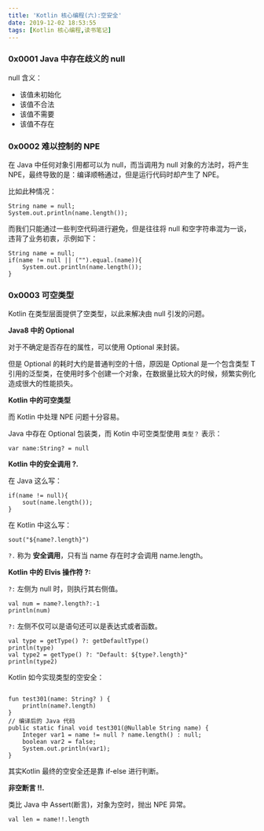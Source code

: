 ```yaml
---
title: 'Kotlin 核心编程(六):空安全'
date: 2019-12-02 18:53:55
tags: [Kotlin 核心编程,读书笔记]
---
```


### 0x0001 Java 中存在歧义的 null 

null 含义：
* 该值未初始化
* 该值不合法
* 该值不需要
* 该值不存在

### 0x0002 难以控制的 NPE

在 Java 中任何对象引用都可以为 null，而当调用为 null 对象的方法时，将产生 NPE，最终导致的是：编译顺畅通过，但是运行代码时却产生了 NPE。
<!-- mores -->
比如此种情况：

```
String name = null;
System.out.println(name.length());
```
而我们只能通过一些判空代码进行避免，但是往往将 null 和空字符串混为一谈，违背了业务初衷，示例如下：

```
String name = null;
if(name != null || ("").equal.(name)){
    System.out.println(name.length());
}
```


### 0x0003 可空类型


Kotlin 在类型层面提供了空类型，以此来解决由 null 引发的问题。

**Java8 中的 Optional**


对于不确定是否存在的属性，可以使用 Optional 来封装。

但是 Optional 的耗时大约是普通判空的十倍，原因是 Optional<T> 是一个包含类型 T 引用的泛型类，在使用时多个创建一个对象，在数据量比较大的时候，频繁实例化造成很大的性能损失。

**Kotlin 中的可空类型**

而 Kotlin 中处理 NPE 问题十分容易。

Java 中存在 Optional 包装类，而 Kotin 中可空类型使用 `类型？` 表示：

```
var name:String? = null
```

**Kotlin 中的安全调用 ?.**

在 Java 这么写：

```
if(name != null){
    sout(name.length());
}
```

在 Kotlin 中这么写：
```
sout("${name?.length}")
```

`?.` 称为 **安全调用**，只有当 name 存在时才会调用 name.length。


**Kotlin 中的 Elvis 操作符 ?:**


`?:` 左侧为 null 时，则执行其右侧值。
```
val num = name?.length?:-1
println(num)
```


`?:` 左侧不仅可以是语句还可以是表达式或者函数。

```
val type = getType() ?: getDefaultType()
println(type)
val type2 = getType() ?: "Default: ${type?.length}"
println(type2)
```

Kotlin 如今实现类型的空安全：

```

fun test301(name: String? ) {
    println(name?.length)
}
// 编译后的 Java 代码
public static final void test301(@Nullable String name) {
    Integer var1 = name != null ? name.length() : null;
    boolean var2 = false;
    System.out.println(var1);
}
```
其实Kotlin 最终的空安全还是靠 if-else 进行判断。


**非空断言 !!.**

类比 Java 中 Assert(断言)，对象为空时，抛出 NPE 异常。
```
val len = name!!.length
```